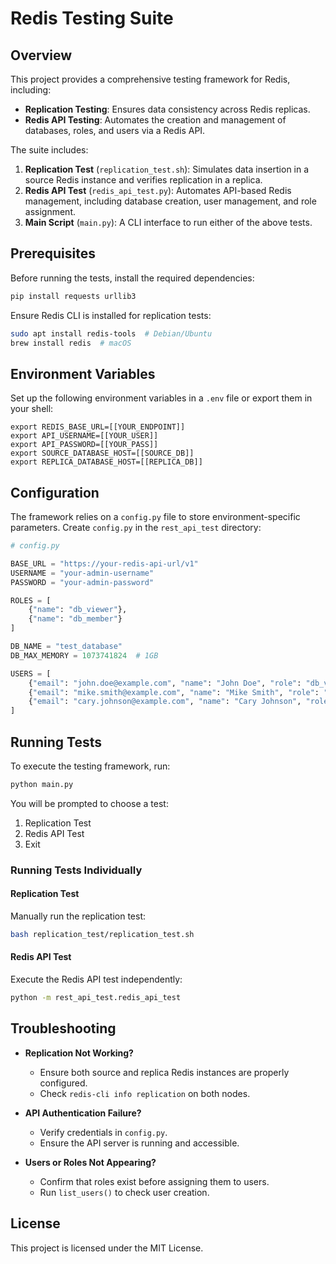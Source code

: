 # Redis Testing Suite

## Overview
This project provides a comprehensive testing framework for Redis, including:
- **Replication Testing**: Ensures data consistency across Redis replicas.
- **Redis API Testing**: Automates the creation and management of databases, roles, and users via a Redis API.

The suite includes:
1. **Replication Test** (`replication_test.sh`): Simulates data insertion in a source Redis instance and verifies replication in a replica.
2. **Redis API Test** (`redis_api_test.py`): Automates API-based Redis management, including database creation, user management, and role assignment.
3. **Main Script** (`main.py`): A CLI interface to run either of the above tests.

## Prerequisites
Before running the tests, install the required dependencies:

```bash
pip install requests urllib3
```

Ensure Redis CLI is installed for replication tests:
```bash
sudo apt install redis-tools  # Debian/Ubuntu
brew install redis  # macOS
```

## Environment Variables

Set up the following environment variables in a `.env` file or export them in your shell:

```properties
export REDIS_BASE_URL=[[YOUR_ENDPOINT]]
export API_USERNAME=[[YOUR_USER]]
export API_PASSWORD=[[YOUR_PASS]]
export SOURCE_DATABASE_HOST=[[SOURCE_DB]]
export REPLICA_DATABASE_HOST=[[REPLICA_DB]]

```

## Configuration


The framework relies on a `config.py` file to store environment-specific parameters. Create `config.py` in the `rest_api_test` directory:

```python
# config.py

BASE_URL = "https://your-redis-api-url/v1"
USERNAME = "your-admin-username"
PASSWORD = "your-admin-password"

ROLES = [
    {"name": "db_viewer"},
    {"name": "db_member"}
]

DB_NAME = "test_database"
DB_MAX_MEMORY = 1073741824  # 1GB

USERS = [
    {"email": "john.doe@example.com", "name": "John Doe", "role": "db_viewer", "password": "securePass123"},
    {"email": "mike.smith@example.com", "name": "Mike Smith", "role": "db_member", "password": "securePass123"},
    {"email": "cary.johnson@example.com", "name": "Cary Johnson", "role": "admin", "password": "securePass123"}
]
```

## Running Tests
To execute the testing framework, run:
```bash
python main.py
```
You will be prompted to choose a test:
1. Replication Test
2. Redis API Test
3. Exit

### Running Tests Individually
#### Replication Test
Manually run the replication test:
```bash
bash replication_test/replication_test.sh
```

#### Redis API Test
Execute the Redis API test independently:
```bash
python -m rest_api_test.redis_api_test
```

## Troubleshooting
- **Replication Not Working?**
  - Ensure both source and replica Redis instances are properly configured.
  - Check `redis-cli info replication` on both nodes.

- **API Authentication Failure?**
  - Verify credentials in `config.py`.
  - Ensure the API server is running and accessible.

- **Users or Roles Not Appearing?**
  - Confirm that roles exist before assigning them to users.
  - Run `list_users()` to check user creation.

## License
This project is licensed under the MIT License.

